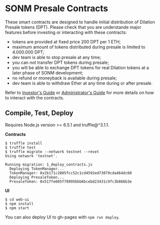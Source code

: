 
SONM Presale Contracts
======================

These smart contracts are designed to handle initial distribution of Dilation
Presale tokens (DPT). Please check that you are understande major features
before investing or interacting with these contracts:

  - tokens are provided at fixed price 200 DPT per 1 ETH;
  - maximum amount of tokens distributed during presale is limited to 4.000.000 DPT;
  - dev team is able to stop presale at any time;
  - you can not transfer DPT tokens during presale;
  - you will be able to exchange DPT tokens for real Dilation tokens at a later
    phase of SONM development;
  - no refund or moneyback is available during presale;
  - dev team is able to withdraw Ether at any time during or after presale.


Refer to [Investor's Guide]() or [Administrator's Guide](docs/admins-guide.md)
for more details on how to interact with the contracts.


Compile, Test, Deploy
---------------------

Requires Node.js version >= 6.5.1 and truffle@^3.1.1.

**Contracts**

```
$ truffle install
$ truffle test
$ truffle migrate --network testnet --reset
Using network 'testnet'.

Running migration: 1_deploy_contracts.js
  Deploying TokenManager...
  TokenManager: 0x2b171c2805fcc52c1cd4592ed73079cda464dc60
  Deploying PresaleToken...
  PresaleToken: 0x517fe605f789956bb6bcebd23431c9fc3b866b3e
```

**UI**

```
$ cd web-ui
$ npm install
$ npm start
```

You can also deploy UI to gh-pages with `npm run deploy`.

